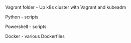 Vagrant folder - Up k8s cluster with Vagrant and kubeadm

Python  -  scripts

Powershell  - scripts

Docker - various Dockerfiles
